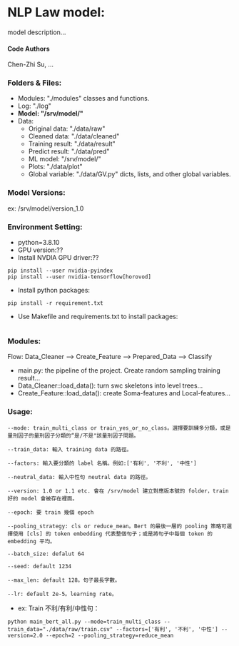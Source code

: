 # NLP Law model:

model description...

#### Code Authors

Chen-Zhi Su, ...

### Folders & Files:

* Modules: "./modules"  classes and functions.
* Log: "./log"
* **Model: "/srv/model/"**
* Data:
  * Original data: "./data/raw"
  * Cleaned data: "./data/cleaned"
  * Training result: "./data/result"
  * Predict result: "./data/pred"
  * ML model: "/srv/model/"
  * Plots: "./data/plot"
  * Global variable: "./data/GV.py"  dicts, lists, and other global variables.

### Model Versions:

ex: /srv/model/version_1.0

### Environment Setting:

* python=3.8.10
* GPU version:??
* Install NVDIA GPU driver:??

```
pip install --user nvidia-pyindex
pip install --user nvidia-tensorflow[horovod]
```

* Install python packages:

```
pip install -r requirement.txt
```

* Use Makefile and requirements.txt to install packages:

```

```

### Modules:

Flow: Data_Cleaner --> Create_Feature --> Prepared_Data --> Classify

* main.py: the pipeline of the project. Create random sampling training result...
* Data_Cleaner::load_data(): turn swc skeletons into level trees...
* Create_Feature::load_data(): create Soma-features and Local-features...

### Usage:

```
--mode: train_multi_class or train_yes_or_no_class。選擇要訓練多分類，或是量刑因子的量刑因子分類的“是/不是"該量刑因子問題。
```

```
--train_data: 輸入 training data 的路徑。
```

```
--factors: 輸入要分類的 label 名稱。例如:['有利', '不利', '中性']
```

```
--neutral_data: 輸入中性句 neutral data 的路徑。
```

```
--version: 1.0 or 1.1 etc. 會在 /srv/model 建立對應版本號的 folder，train 好的 model 會被存在裡面。
```

```
--epoch: 要 train 幾個 epoch
```

```
--pooling_strategy: cls or reduce_mean。Bert 的最後一層的 pooling 策略可選擇使用 [cls] 的 token embedding 代表整個句子；或是將句子中每個 token 的 embedding 平均。
```

```
--batch_size: defalut 64
```

```
--seed: default 1234
```

```
--max_len: default 128。句子最長字數。
```

```
--lr: default 2e-5。learning rate。
```

* ex: Train 不利/有利/中性句：

```
python main_bert_all.py --mode=train_multi_class --train_data="./data/raw/train.csv" --factors=['有利', '不利', '中性'] --version=2.0 --epoch=2 --pooling_strategy=reduce_mean
```

```

```
